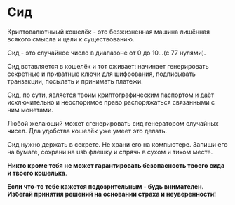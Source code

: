 # Сид

Криптовалютныый кошелёк - это безжизненная машина лишённая всякого смысла и цели к существованию.

Сид - это случайное число в диапазоне от 0 до 10...(с 77 нулями).

Сид вставляется в кошелёк и тот оживает: начинает генерировать секретные и приватные ключи для шифрования, подписывать транзакции, посылать и принимать платежи.

Сид, по сути, является твоим криптографическим паспортом и даёт исключительно и неоспоримое право распоряжаться связанными с ним монетами. 

Любой желающий может сгенерировать сид генератором случайных чисел. Дла удобства кошелёк уже умеет это делать. 

Сид нужно держать в секрете. Не храни его на компьютере. Запиши его на бумаге, сохрани на usb флешку и спрячь в сухом и тихом месте.

**Никто кроме тебя не может гарантировать безопасность твоего сида и твоего кошелька**.

**Если что-то тебе кажется подозрительным - будь внимателен. Избегай принятия решений на основании страха и неуверенности!**
